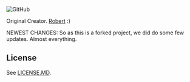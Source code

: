 ![GitHub](https://img.shields.io/github/license/Wallvon/website?color=A42E2B&logo=gnu&logoColor=white&style=for-the-badge)

Original Creator.
[Robert](https://github.com/Wallvon/website) :)


NEWEST CHANGES:
So as this is a forked project, we did do some few updates.
Almost everything.


## License

See [LICENSE.MD](https://github.com/Wallvon/website/blob/master/LICENSE.md).
